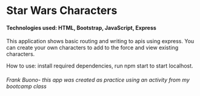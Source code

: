 # Star Wars Characters

#### Technologies used: HTML, Bootstrap, JavaScript, Express 

This application shows basic routing and writing to apis using express. You can create your own characters to add to the force and view existing characters.

How to use: install required dependencies, run npm start to start localhost.

<!-- * link to deployed application: https://fbuonojr.github.io/starwars/ -->

###### Frank Buono- this app was created as practice using an activity from my bootcamp class